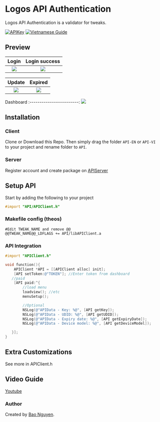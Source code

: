 # Logos API Authentication

Logos API Authentication is a validator for tweaks.

[![APIKey](https://img.shields.io/badge/APIAuth-5.5.2-blue)](https://github.com/baontq23/Logos-API-Authentication/)
[![Vietnamese Guide](https://img.shields.io/badge/VietnameseGuide-1.0-green)](https://github.com/baontq23/Logos-API-Authentication/blob/main/READMEVN.md)

## Preview

|                                            Login                                            |                                            Login success                                            |
| :-----------------------------------------------------------------------------------------: | :-------------------------------------------------------------------------------------------------: |
| ![](https://raw.githubusercontent.com/baontq23/Logos-API-Authentication/main/img/enter.png) | ![](https://raw.githubusercontent.com/baontq23/Logos-API-Authentication/main/img/login-success.png) |

|                                            Update                                            |                                            Expired                                            |
| :------------------------------------------------------------------------------------------: | :-------------------------------------------------------------------------------------------: |
| ![](https://raw.githubusercontent.com/baontq23/Logos-API-Authentication/main/img/update.png) | ![](https://raw.githubusercontent.com/baontq23/Logos-API-Authentication/main/img/expired.png) |

Dashboard
:-------------------------:
![](https://raw.githubusercontent.com/baontq23/Logos-API-Authentication/main/img/dashboard.png)

## Installation

### Client

Clone or Download this Repo. Then simply drag the folder `API-EN` or `API-VI` to your project and rename folder to `API`.

### Server

Register account and create package on [APIServer](https://v3.baontq.xyz)

## Setup API

Start by adding the following to your project

```Objective-C
#import "API/APIClient.h"
```

### Makefile config (theos)

```make
#Edit TWEAK_NAME and remove @@
@@TWEAK_NAME@@_LDFLAGS += API/libAPIClient.a

```

### API Integration

```Objective-C
#import "APIClient.h"

void function(){
    APIClient *API = [[APIClient alloc] init];
    [API setToken:@"TOKEN"]; //Enter token from dashboard
   //paid
    [API paid:^{
        //load menu
        loadview(); //etc
        menuSetup();

        //Optional
    	NSLog(@"APIData - Key: %@", [API getKey]);
        NSLog(@"APIData - UDID: %@", [API getUDID]);
        NSLog(@"APIData - Expiry date: %@", [API getExpiryDate]);
        NSLog(@"APIData - Device model: %@", [API getDeviceModel]);

   }];
}

```

## Extra Customizations

See more in APIClient.h

## Video Guide

[Youtube](https://youtu.be/N-WAY4RTKp4)

### Author

Created by [Bao Nguyen](https://baontq.dev).
